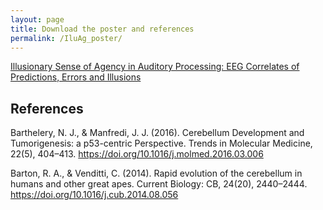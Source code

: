 ```yaml
---
layout: page
title: Download the poster and references
permalink: /IluAg_poster/
---
```


<a title="poster" href="/files/developmental_cb_poster.pdf">Illusionary Sense of Agency in Auditory Processing: EEG Correlates of Predictions, Errors and Illusions</a>

<h2>References</h2>

Barthelery, N. J., & Manfredi, J. J. (2016). Cerebellum Development and Tumorigenesis: a p53-centric Perspective. Trends in Molecular Medicine, 22(5), 404–413. https://doi.org/10.1016/j.molmed.2016.03.006

Barton, R. A., & Venditti, C. (2014). Rapid evolution of the cerebellum in humans and other great apes. Current Biology: CB, 24(20), 2440–2444. https://doi.org/10.1016/j.cub.2014.08.056

